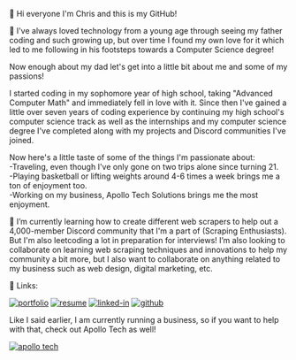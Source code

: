 👋 Hi everyone I'm Chris and this is my GitHub!

👀 I've always loved technology from a young age through seeing my father coding and such growing up, 
but over time I found my own love for it which led to me following in his footsteps towards a Computer Science degree!  

Now enough about my dad let's get into a little bit about me and some of my passions!<br />

I started coding in my sophomore year of high school, taking "Advanced Computer Math" and immediately fell in love with it.
 Since then I've gained a little over seven years of coding experience by continuing my high school's computer science track
 as well as the internships and my computer science degree I've completed along with my projects and Discord communities I've joined.
 
 Now here's a little taste of some of the things I'm passionate about:<br />
-Traveling, even though I've only gone on two trips alone since turning 21.<br />
-Playing basketball or lifting weights around 4-6 times a week brings me a ton of enjoyment too.<br />
-Working on my business, Apollo Tech Solutions brings me the most enjoyment.

🌱 I’m currently learning how to create different web scrapers to help out a 4,000-member Discord community 
that I'm a part of (Scraping Enthusiasts). But I'm also leetcoding a lot in preparation for interviews! 
I’m also looking to collaborate on learning web scraping techniques and innovations to help my community a bit more, but
I also want to collaborate on anything related to my business such as web design, digital marketing, etc.

🔗 Links:

[![portfolio](https://img.shields.io/badge/Portfolio-5340ff?style=for-the-badge&logo=Google-chrome&logoColor=white)](https://VargasChristopher.github.io/)
[![resume](https://img.shields.io/badge/Resume-4285F4?style=for-the-badge&logo=read-the-docs&logoColor=white)](https://drive.google.com/file/d/1U1Bevk_Y5wi7kZTobK9PyaTI_OvGgThn/view?usp=drive_link)
[![linked-in](https://img.shields.io/badge/Linked_In-0077B5?style=for-the-badge&logo=LinkedIn&logoColor=white)](https://https://www.linkedin.com/in/atsvargas)
[![github](https://img.shields.io/badge/GitHub-000000?style=for-the-badge&logo=GitHub&logoColor=white)](https://github.com/VargasChristopher)

Like I said earlier, I am currently running a business, so if you want to help with that, check out Apollo Tech as well!

[![apollo tech](https://img.shields.io/badge/Apollo_Tech-blue)](https://www.apollo-tech.dev/)

